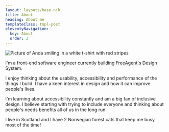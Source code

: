 ```yaml
---
layout: layouts/base.njk
title: About
heading: About me
templateClass: tmpl-post
eleventyNavigation:
  key: About
  order: 3
---
```


<div class="padded-content">
<div class="profile-pic-container">
  <img class="profile-pic-container--pic" src="../../img/profile-picture.png" alt="Picture of Anda smiling in a white t-shirt with red stripes"></img>
</div>

<p>I'm a front-end software engineer currently building <a href="https://www.freeagent.com">FreeAgent's</a> Design System. </p>

<p>I enjoy thinking about the usability, accessibility and performance of the things
I build. I have a keen interest in design and how it can improve people's lives.</p>

<p>I'm learning about accessibility constantly and am a big fan of inclusive design. I believe starting with trying to include everyone and thinking about people's needs benefits all of us in the long run.</p>

<p>I live in Scotland and I have 2 Norwegian forest cats that keep me busy most of the time!</p>
</div>
